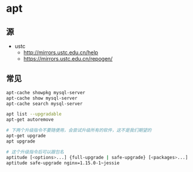 # apt

## 源

- ustc
    - http://mirrors.ustc.edu.cn/help
    - https://mirrors.ustc.edu.cn/repogen/

## 常见

```sh
apt-cache showpkg mysql-server
apt-cache show mysql-server
apt-cache search mysql-server

apt list --upgradable
apt-get autoremove

# 下两个升级指令不要随便用，会尝试升级所有的软件，这不是我们期望的
apt-get upgrade 
apt upgrade

# 这个升级指令后可以跟包名
aptitude [<options>...] {full-upgrade | safe-upgrade} [<packages>...]
aptitude safe-upgrade nginx=1.15.0-1~jessie
```